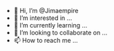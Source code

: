 - 👋 Hi, I’m @Jimaempire
- 👀 I’m interested in ...
- 🌱 I’m currently learning ...
- 💞️ I’m looking to collaborate on ...
- 📫 How to reach me ...

<!---
Jimaempire/Jimaempire is a ✨ special ✨ repository because its `README.md` (this file) appears on your GitHub profile.
You can click the Preview link to take a look at your changes.
--->
